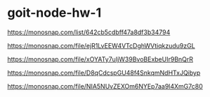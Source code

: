 # goit-node-hw-1

<!-- all_scrinshot -->

https://monosnap.com/list/642cb5cdbff47a8df3b34794

<!-- contacts_list -->

https://monosnap.com/file/ejR1LvEEW4VTcDghWVtiqkzudu9zGL

<!-- contacts_get -->

https://monosnap.com/file/xOYATy7uIjW39BvoBExbeUIr9BnQrR

<!-- contacts_add -->

https://monosnap.com/file/D8qCdcspGU48f4SnkqmNdHTxJQibyp

<!-- contacts_remove -->

https://monosnap.com/file/NIA5NUvZEXOm6NYEp7aa9l4XmG7c80

